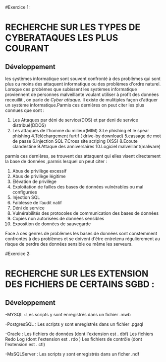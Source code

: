 #Exercice 1:
# RECHERCHE SUR LES TYPES DE CYBERATAQUES LES PLUS COURANT
## Développement 

les systèmes informatique sont souvent confronté à des problèmes qui sont plus ou moins des attaquent informatique ou des problèmes d'ordre naturel.
Lorsque ces probèmes que subissent les systèmes informatique proviennent de personnes malveillante voulant utiliser à profit des données receuillit , on parle de *Cyber attaque*.
Il existe de mulitiples façon d'attquer un système informatique.Parmis ces dernières on peut citer les plus connues que sont :

1. Les Attaques par déni de service(DOS) et par deni de service distribué(DDOS)
2. Les attaques de l'homme du milieur(MIM)
3.Le phishing et le spear phishing
4.Téléchargement furtif ( drive-by download)
5.cassage de mot de passe 
6.injection SQL
7.Cross site scriping (XSS)
8.Ecoute clandestine
9.Attaque des anniversaires
10.Logiciel malveillant(malware)

parmis ces dernières, se trouvent des attaquent qui elles visent directement la base de données ,parmis lesquel on peut citer :
1. Abus de privilège excessif
2. Abus de privilège légitime
3. Elévation de privilège
4. Exploitation de failles des bases de données vulnérables ou mal configurées 
5. Injection SQL
6. Faiblesse de l’audit natif
7. Déni de service
8. Vulnérabilités des protocoles de communication des bases de données
9. Copies non autorisées de données sensibles 
10. Exposition de données de sauvegarde

Face à ces genres de problèmes les bases de données sont constemment confrontés à des problèmes et se doivent d'être entretenu régulièrement 
au risque de perdre des données sensible ou même les serveurs.

#Exercice 2:
# RECHERCHE SUR LES EXTENSION DES FICHIERS DE CERTAINS SGBD :
## Développement 
-MYSQL :.Les scripts y sont enregistrés dans un fichier .mwb

-PostgresSQL : Les scripts y sont enregistrés dans un fichier .pgsql

-Oracle : Les fichiers de données (dont l'extension est . dbf)
    Les fichiers Redo Log (dont l'extension est . rdo )
    Les fichiers de contrôle (dont l'extension est . ctl)

-MsSQLServer : Les scripts y sont enregistrés dans un ficher .ndf





